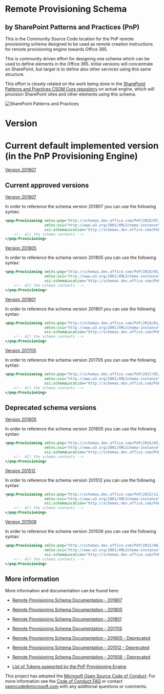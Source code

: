 # Remote Provisioning Schema
## by SharePoint Patterns and Practices (PnP)
This is the Community Source Code location for the PnP remote provisioning schema designed to be used as remote 
creation instructions for remote provisioning engine towards Office 365. 

This is community driven effort for designing one schema which can be used to define elements in the Office 365. 
Initial versions will concentrate on SharePoint, but target is to define also other services using this same structure. 

This effort is closely related on the work being done in the 
[SharePoint Patterns and Practices CSOM Core repository](https://github.com/SharePoint/PnP-Sites-Core) on actual engine, 
which will provision SharePoint sites and other elements using this schema. 

![SharePoint Patterns and Practices](https://devofficecdn.azureedge.net/media/Default/PnP/sppnp.png)

# Version

# Current default implemented version (in the PnP Provisioning Engine) 

[Version 201807](OfficeDevPnP.ProvisioningSchema/ProvisioningSchema-2018-07.xsd)

## Current approved versions

[Version 201807](OfficeDevPnP.ProvisioningSchema/ProvisioningSchema-2018-07.xsd)

In order to reference the schema version 201807 you can use the following syntax:

```xml
<pnp:Provisioning xmlns:pnp="http://schemas.dev.office.com/PnP/2018/07/ProvisioningSchema"
                  xmlns:xsi="http://www.w3.org/2001/XMLSchema-instance"
                  xsi:schemaLocation="http://schemas.dev.office.com/PnP/2018/07/ProvisioningSchema https://raw.githubusercontent.com/OfficeDev/PnP-Provisioning-Schema/master/OfficeDevPnP.ProvisioningSchema/ProvisioningSchema-2018-07.xsd">
	<!-- All the schema contents -->
</pnp:Provisioning>
```

[Version 201805](OfficeDevPnP.ProvisioningSchema/ProvisioningSchema-2018-05.xsd)

In order to reference the schema version 201805 you can use the following syntax:

```xml
<pnp:Provisioning xmlns:pnp="http://schemas.dev.office.com/PnP/2018/05/ProvisioningSchema"
                  xmlns:xsi="http://www.w3.org/2001/XMLSchema-instance"
                  xsi:schemaLocation="http://schemas.dev.office.com/PnP/2018/05/ProvisioningSchema https://raw.githubusercontent.com/OfficeDev/PnP-Provisioning-Schema/master/OfficeDevPnP.ProvisioningSchema/ProvisioningSchema-2018-05.xsd">
	<!-- All the schema contents -->
</pnp:Provisioning>
```

[Version 201801](OfficeDevPnP.ProvisioningSchema/ProvisioningSchema-2018-01.xsd)

In order to reference the schema version 201801 you can use the following syntax:

```xml
<pnp:Provisioning xmlns:pnp="http://schemas.dev.office.com/PnP/2018/01/ProvisioningSchema"
                  xmlns:xsi="http://www.w3.org/2001/XMLSchema-instance"
                  xsi:schemaLocation="http://schemas.dev.office.com/PnP/2018/01/ProvisioningSchema https://raw.githubusercontent.com/OfficeDev/PnP-Provisioning-Schema/master/OfficeDevPnP.ProvisioningSchema/ProvisioningSchema-2018-01.xsd">
	<!-- All the schema contents -->
</pnp:Provisioning>
```

[Version 201705](OfficeDevPnP.ProvisioningSchema/ProvisioningSchema-2017-05.xsd)

In order to reference the schema version 201705 you can use the following syntax:

```xml
<pnp:Provisioning xmlns:pnp="http://schemas.dev.office.com/PnP/2017/05/ProvisioningSchema"
                  xmlns:xsi="http://www.w3.org/2001/XMLSchema-instance"
                  xsi:schemaLocation="http://schemas.dev.office.com/PnP/2017/05/ProvisioningSchema https://raw.githubusercontent.com/OfficeDev/PnP-Provisioning-Schema/master/OfficeDevPnP.ProvisioningSchema/ProvisioningSchema-2017-05.xsd">
	<!-- All the schema contents -->
</pnp:Provisioning>
```

## Deprecated schema versions

[Version 201605](OfficeDevPnP.ProvisioningSchema/ProvisioningSchema-2016-05.xsd)

In order to reference the schema version 201605 you can use the following syntax:

```xml
<pnp:Provisioning xmlns:pnp="http://schemas.dev.office.com/PnP/2016/05/ProvisioningSchema"
                  xmlns:xsi="http://www.w3.org/2001/XMLSchema-instance"
                  xsi:schemaLocation="http://schemas.dev.office.com/PnP/2016/05/ProvisioningSchema https://raw.githubusercontent.com/OfficeDev/PnP-Provisioning-Schema/master/OfficeDevPnP.ProvisioningSchema/ProvisioningSchema-2016-05.xsd">
	<!-- All the schema contents -->
</pnp:Provisioning>
```

[Version 201512](OfficeDevPnP.ProvisioningSchema/ProvisioningSchema-2015-12.xsd)

In order to reference the schema version 201512 you can use the following syntax:

```xml
<pnp:Provisioning xmlns:pnp="http://schemas.dev.office.com/PnP/2015/12/ProvisioningSchema"
                  xmlns:xsi="http://www.w3.org/2001/XMLSchema-instance"
                  xsi:schemaLocation="http://schemas.dev.office.com/PnP/2015/12/ProvisioningSchema https://raw.githubusercontent.com/OfficeDev/PnP-Provisioning-Schema/master/OfficeDevPnP.ProvisioningSchema/ProvisioningSchema-2015-12.xsd">
	<!-- All the schema contents -->
</pnp:Provisioning>
```


[Version 201508](OfficeDevPnP.ProvisioningSchema/ProvisioningSchema-2015-08.xsd)

In order to reference the schema version 201508 you can use the following syntax:

```xml
<pnp:Provisioning xmlns:pnp="http://schemas.dev.office.com/PnP/2015/08/ProvisioningSchema"
                  xmlns:xsi="http://www.w3.org/2001/XMLSchema-instance"
                  xsi:schemaLocation="http://schemas.dev.office.com/PnP/2015/08/ProvisioningSchema https://raw.githubusercontent.com/OfficeDev/PnP-Provisioning-Schema/master/OfficeDevPnP.ProvisioningSchema/ProvisioningSchema-2015-08.xsd">
	<!-- All the schema contents -->
</pnp:Provisioning>
```

## More information
More information and documentation can be found here:

* [Remote Provisioning Schema Documentation - 201807](ProvisioningSchema-2018-07.md)

* [Remote Provisioning Schema Documentation - 201805](ProvisioningSchema-2018-05.md)

* [Remote Provisioning Schema Documentation - 201801](ProvisioningSchema-2018-01.md)

* [Remote Provisioning Schema Documentation - 201705](ProvisioningSchema-2017-05.md)

* [Remote Provisioning Schema Documentation - 201605 - Deprecated](ProvisioningSchema-2016-05.md)

* [Remote Provisioning Schema Documentation - 201512 - Deprecated](ProvisioningSchema-2015-12.md)

* [Remote Provisioning Schema Documentation - 201508 - Deprecated](ProvisioningSchema-2015-08.md)

* [List of Tokens supported by the PnP Provisioning Engine](https://github.com/OfficeDev/PnP-Sites-Core/blob/master/Core/ProvisioningEngineTokens.md)

This project has adopted the [Microsoft Open Source Code of Conduct](https://opensource.microsoft.com/codeofconduct/). For more information see the [Code of Conduct FAQ](https://opensource.microsoft.com/codeofconduct/faq/) or contact [opencode@microsoft.com](mailto:opencode@microsoft.com) with any additional questions or comments.
